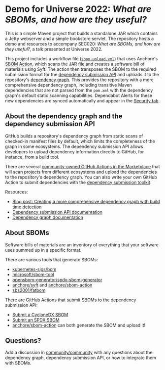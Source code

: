 # Demo for Universe 2022: _What are SBOMs, and how are they useful?_ 
This is a simple Maven project that builds a standalone JAR which contains a Jetty webserver and a simple bookstore servlet. The repository hosts a demo and resources to accompany SEC020: _What are SBOMs, and how are they useful?_, a talk presented at Universe 2022.

This project includes a workflow file ([`sbom-upload.yml`](.github/workflows/sbom-upload.yml)) that uses Anchore's [SBOM Action](https://github.com/anchore/sbom-action), which scans the JAR file and creates a software bill of materials using Syft. The action then transposes the SBOM to the required submission format for the [dependency submission API](https://docs.github.com/en/rest/dependency-graph/dependency-submission) and uploads it to the repository's [dependency graph](https://github.com/octodemo/sbom-demo/network/dependencies). This provides the repository with a more comprehensive dependency graph, including transitive Maven dependencies that are not parsed from the `pom.xml` with the dependency graph's default static scanning capabilities. Dependabot Alerts for these new dependencies are synced automatically and appear in the [Security tab](https://github.com/octodemo/sbom-dependency-submission/security/dependabot).

## About the dependency graph and the dependency submission API

GitHub builds a repository's dependency graph from static scans of checked-in manifest files by default, which limits the completeness of the graph in some ecosystems. The dependency submission API allows developers to upload dependency information directly to GitHub, for instance, from a build tool.

There are several [community-owned GitHub Actions in the Marketplace](https://github.com/marketplace?query=dependency+submission+) that will scan projects from different ecosystems and upload the dependencies to the repository's dependency graph. You can also write your own GitHub Action to submit dependencies with the [dependency submission toolkit](https://github.com/github/dependency-submission-toolkit/pkgs/npm/dependency-submission-toolkit).

Resources:
   * [Blog post: Creating a more comprehensive dependency graph with build time detection](https://github.blog/2022-06-17-creating-comprehensive-dependency-graph-build-time-detection/)
   * [Dependency submission API documentation](https://docs.github.com/en/rest/dependency-graph/dependency-submission)
   * [Dependency graph documentation](https://docs.github.com/en/code-security/supply-chain-security/understanding-your-software-supply-chain/about-the-dependency-graph)

## About SBOMs

Software bills of materials are an inventory of everything that your software uses summed up in a specific format.

There are various tools that generate SBOMs:
   * [kubernetes-sigs/bom](https://github.com/kubernetes-sigs/bom)
   * [microsoft/sbom-tool](https://github.com/microsoft/sbom-tool)
   * [opensbom-generator/spdx-sbom-generator](https://github.com/opensbom-generator/spdx-sbom-generator)
   * [anchore/syft](https://github.com/anchore/syft) and [anchore/sbom-action](https://github.com/marketplace/actions/anchore-sbom-action)
   * [sbs2001/fatbom](https://github.com/sbs2001/fatbom)

There are GitHub Actions that submit SBOMs to the dependency submission API: 
   * [Submit a CycloneDX SBOM](https://github.com/evryfs/sbom-dependency-submission-action)
   * [Submit an SPDX SBOM](https://github.com/jhutchings1/spdx-to-dependency-graph-action)
   * [anchore/sbom-action](https://github.com/marketplace/actions/anchore-sbom-action) can both generate the SBOM and upload it! 

## Questions?

Add a discussion in [community/community](https://github.com/community/community/discussions/categories/code-security) with any questions about the dependency graph, dependency submission API, or how to integrate them with SBOMs.
